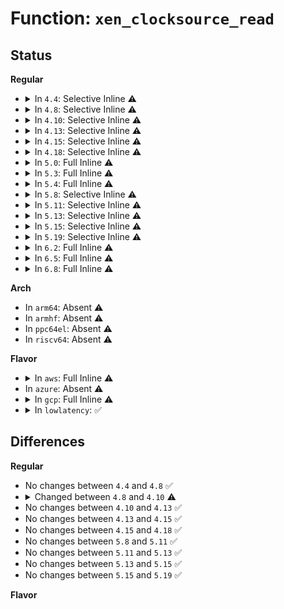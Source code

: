 # Function: <code>xen_clocksource_read</code>

## Status
<b>Regular</b>
<ul>
<li>
<details>
<summary>In <code>4.4</code>: Selective Inline ⚠️</summary>

```c
cycle_t xen_clocksource_read();
```

**Collision:** Unique Global

**Inline:** Selective

**Transformation:** False

**Instances:**

```
In arch/x86/xen/time.c (ffffffff81023510)
Location: arch/x86/xen/time.c:155
Inline: True
Inline callers:
  - arch/x86/xen/time.c:xen_pvclock_gtod_notify
  - arch/x86/xen/time.c:xen_clocksource_get_cycles
```
**Symbols:**

```
ffffffff81023510-ffffffff81023527: xen_clocksource_read (STB_GLOBAL)
```
</details>
</li>
<li>
<details>
<summary>In <code>4.8</code>: Selective Inline ⚠️</summary>

```c
cycle_t xen_clocksource_read();
```

**Collision:** Unique Global

**Inline:** Selective

**Transformation:** False

**Instances:**

```
In arch/x86/xen/time.c (ffffffff8102299d)
Location: arch/x86/xen/time.c:42
Inline: True
Inline callers:
  - arch/x86/xen/time.c:xen_pvclock_gtod_notify
  - arch/x86/xen/time.c:xen_pvclock_gtod_notify
  - arch/x86/xen/time.c:xen_clocksource_get_cycles
```
**Symbols:**

```
ffffffff810228e0-ffffffff810228f7: xen_clocksource_read (STB_GLOBAL)
```
</details>
</li>
<li>
<details>
<summary>In <code>4.10</code>: Selective Inline ⚠️</summary>

```c
u64 xen_clocksource_read();
```

**Collision:** Unique Global

**Inline:** Selective

**Transformation:** False

**Instances:**

```
In arch/x86/xen/time.c (ffffffff810230ed)
Location: arch/x86/xen/time.c:42
Inline: True
Inline callers:
  - arch/x86/xen/time.c:xen_pvclock_gtod_notify
  - arch/x86/xen/time.c:xen_pvclock_gtod_notify
  - arch/x86/xen/time.c:xen_clocksource_get_cycles
```
**Symbols:**

```
ffffffff81023030-ffffffff81023047: xen_clocksource_read (STB_GLOBAL)
```
</details>
</li>
<li>
<details>
<summary>In <code>4.13</code>: Selective Inline ⚠️</summary>

```c
u64 xen_clocksource_read();
```

**Collision:** Unique Global

**Inline:** Selective

**Transformation:** False

**Instances:**

```
In arch/x86/xen/time.c (ffffffff8101ad94)
Location: arch/x86/xen/time.c:42
Inline: True
Inline callers:
  - arch/x86/xen/time.c:xen_pvclock_gtod_notify
  - arch/x86/xen/time.c:xen_pvclock_gtod_notify
  - arch/x86/xen/time.c:xen_clocksource_get_cycles
```
**Symbols:**

```
ffffffff8101ad10-ffffffff8101ad27: xen_clocksource_read (STB_GLOBAL)
```
</details>
</li>
<li>
<details>
<summary>In <code>4.15</code>: Selective Inline ⚠️</summary>

```c
u64 xen_clocksource_read();
```

**Collision:** Unique Global

**Inline:** Selective

**Transformation:** False

**Instances:**

```
In arch/x86/xen/time.c (ffffffff8101b694)
Location: arch/x86/xen/time.c:43
Inline: True
Inline callers:
  - arch/x86/xen/time.c:xen_pvclock_gtod_notify
  - arch/x86/xen/time.c:xen_pvclock_gtod_notify
  - arch/x86/xen/time.c:xen_clocksource_get_cycles
```
**Symbols:**

```
ffffffff8101b610-ffffffff8101b627: xen_clocksource_read (STB_GLOBAL)
```
</details>
</li>
<li>
<details>
<summary>In <code>4.18</code>: Selective Inline ⚠️</summary>

```c
u64 xen_clocksource_read();
```

**Collision:** Unique Global

**Inline:** Selective

**Transformation:** False

**Instances:**

```
In arch/x86/xen/time.c (ffffffff8101c18a)
Location: arch/x86/xen/time.c:43
Inline: True
Inline callers:
  - arch/x86/xen/time.c:xen_vcpuop_set_next_event
  - arch/x86/xen/time.c:xen_pvclock_gtod_notify
  - arch/x86/xen/time.c:xen_pvclock_gtod_notify
  - arch/x86/xen/time.c:xen_clocksource_get_cycles
```
**Symbols:**

```
ffffffff8101c000-ffffffff8101c017: xen_clocksource_read (STB_GLOBAL)
```
</details>
</li>
<li>
<details>
<summary>In <code>5.0</code>: Full Inline ⚠️</summary>

**Collision:** Unique Static

**Inline:** Full

**Transformation:** False

**Instances:**

```
In arch/x86/xen/time.c (ffffffff82889168)
Location: arch/x86/xen/time.c:45
Inline: True
Inline callers:
  - arch/x86/xen/time.c:xen_hvm_init_time_ops
  - arch/x86/xen/time.c:xen_init_time_ops
  - arch/x86/xen/time.c:xen_restore_time_memory_area
  - arch/x86/xen/time.c:xen_save_time_memory_area
  - arch/x86/xen/time.c:xen_vcpuop_set_next_event
  - arch/x86/xen/time.c:xen_pvclock_gtod_notify
  - arch/x86/xen/time.c:xen_pvclock_gtod_notify
  - arch/x86/xen/time.c:xen_sched_clock
  - arch/x86/xen/time.c:xen_clocksource_get_cycles
```
</details>
</li>
<li>
<details>
<summary>In <code>5.3</code>: Full Inline ⚠️</summary>

**Collision:** Unique Static

**Inline:** Full

**Transformation:** False

**Instances:**

```
In arch/x86/xen/time.c (ffffffff828a0416)
Location: arch/x86/xen/time.c:45
Inline: True
Inline callers:
  - arch/x86/xen/time.c:xen_hvm_init_time_ops
  - arch/x86/xen/time.c:xen_init_time_ops
  - arch/x86/xen/time.c:xen_restore_time_memory_area
  - arch/x86/xen/time.c:xen_save_time_memory_area
  - arch/x86/xen/time.c:xen_vcpuop_set_next_event
  - arch/x86/xen/time.c:xen_pvclock_gtod_notify
  - arch/x86/xen/time.c:xen_pvclock_gtod_notify
  - arch/x86/xen/time.c:xen_sched_clock
  - arch/x86/xen/time.c:xen_clocksource_get_cycles
```
</details>
</li>
<li>
<details>
<summary>In <code>5.4</code>: Full Inline ⚠️</summary>

**Collision:** Unique Static

**Inline:** Full

**Transformation:** False

**Instances:**

```
In arch/x86/xen/time.c (ffffffff828a3506)
Location: arch/x86/xen/time.c:45
Inline: True
Inline callers:
  - arch/x86/xen/time.c:xen_hvm_init_time_ops
  - arch/x86/xen/time.c:xen_init_time_ops
  - arch/x86/xen/time.c:xen_restore_time_memory_area
  - arch/x86/xen/time.c:xen_save_time_memory_area
  - arch/x86/xen/time.c:xen_pvclock_gtod_notify
  - arch/x86/xen/time.c:xen_pvclock_gtod_notify
  - arch/x86/xen/time.c:xen_sched_clock
  - arch/x86/xen/time.c:xen_clocksource_get_cycles
```
</details>
</li>
<li>
<details>
<summary>In <code>5.8</code>: Selective Inline ⚠️</summary>

```c
u64 xen_clocksource_read();
```

**Collision:** Unique Static

**Inline:** Selective

**Transformation:** False

**Instances:**

```
In arch/x86/xen/time.c (ffffffff810209d2)
Location: arch/x86/xen/time.c:45
Inline: True
Inline callers:
  - arch/x86/xen/time.c:xen_restore_time_memory_area
  - arch/x86/xen/time.c:xen_save_time_memory_area
  - arch/x86/xen/time.c:xen_vcpuop_set_next_event
  - arch/x86/xen/time.c:xen_pvclock_gtod_notify
  - arch/x86/xen/time.c:xen_pvclock_gtod_notify
  - arch/x86/xen/time.c:xen_sched_clock
  - arch/x86/xen/time.c:xen_clocksource_get_cycles
Direct callers:
  - arch/x86/xen/time.c:xen_hvm_init_time_ops
  - arch/x86/xen/time.c:xen_init_time_ops
```
**Symbols:**

```
ffffffff81020410-ffffffff81020427: xen_clocksource_read (STB_LOCAL)
```
</details>
</li>
<li>
<details>
<summary>In <code>5.11</code>: Selective Inline ⚠️</summary>

```c
u64 xen_clocksource_read();
```

**Collision:** Unique Static

**Inline:** Selective

**Transformation:** False

**Instances:**

```
In arch/x86/xen/time.c (ffffffff81021412)
Location: arch/x86/xen/time.c:46
Inline: True
Inline callers:
  - arch/x86/xen/time.c:xen_restore_time_memory_area
  - arch/x86/xen/time.c:xen_save_time_memory_area
  - arch/x86/xen/time.c:xen_vcpuop_set_next_event
  - arch/x86/xen/time.c:xen_pvclock_gtod_notify
  - arch/x86/xen/time.c:xen_pvclock_gtod_notify
  - arch/x86/xen/time.c:xen_sched_clock
  - arch/x86/xen/time.c:xen_clocksource_get_cycles
Direct callers:
  - arch/x86/xen/time.c:xen_hvm_init_time_ops
  - arch/x86/xen/time.c:xen_init_time_ops
```
**Symbols:**

```
ffffffff81020e40-ffffffff81020e57: xen_clocksource_read (STB_LOCAL)
```
</details>
</li>
<li>
<details>
<summary>In <code>5.13</code>: Selective Inline ⚠️</summary>

```c
u64 xen_clocksource_read();
```

**Collision:** Unique Static

**Inline:** Selective

**Transformation:** False

**Instances:**

```
In arch/x86/xen/time.c (ffffffff810237b4)
Location: arch/x86/xen/time.c:46
Inline: True
Inline callers:
  - arch/x86/xen/time.c:xen_restore_time_memory_area
  - arch/x86/xen/time.c:xen_save_time_memory_area
  - arch/x86/xen/time.c:xen_vcpuop_set_next_event
  - arch/x86/xen/time.c:xen_pvclock_gtod_notify
  - arch/x86/xen/time.c:xen_pvclock_gtod_notify
  - arch/x86/xen/time.c:xen_sched_clock
  - arch/x86/xen/time.c:xen_clocksource_get_cycles
Direct callers:
  - arch/x86/xen/time.c:xen_init_time_common
```
**Symbols:**

```
ffffffff810231e0-ffffffff810231f7: xen_clocksource_read (STB_LOCAL)
```
</details>
</li>
<li>
<details>
<summary>In <code>5.15</code>: Selective Inline ⚠️</summary>

```c
u64 xen_clocksource_read();
```

**Collision:** Unique Static

**Inline:** Selective

**Transformation:** False

**Instances:**

```
In arch/x86/xen/time.c (ffffffff81027a54)
Location: arch/x86/xen/time.c:46
Inline: True
Inline callers:
  - arch/x86/xen/time.c:xen_restore_time_memory_area
  - arch/x86/xen/time.c:xen_save_time_memory_area
  - arch/x86/xen/time.c:xen_vcpuop_set_next_event
  - arch/x86/xen/time.c:xen_timerop_set_next_event
  - arch/x86/xen/time.c:xen_pvclock_gtod_notify
  - arch/x86/xen/time.c:xen_pvclock_gtod_notify
  - arch/x86/xen/time.c:xen_sched_clock
  - arch/x86/xen/time.c:xen_clocksource_get_cycles
Direct callers:
  - arch/x86/xen/time.c:xen_init_time_common
```
**Symbols:**

```
ffffffff810273f0-ffffffff81027407: xen_clocksource_read (STB_LOCAL)
```
</details>
</li>
<li>
<details>
<summary>In <code>5.19</code>: Selective Inline ⚠️</summary>

```c
u64 xen_clocksource_read();
```

**Collision:** Unique Static

**Inline:** Selective

**Transformation:** False

**Instances:**

```
In arch/x86/xen/time.c (ffffffff8102be4e)
Location: arch/x86/xen/time.c:46
Inline: True
Inline callers:
  - arch/x86/xen/time.c:xen_restore_time_memory_area
  - arch/x86/xen/time.c:xen_save_time_memory_area
  - arch/x86/xen/time.c:xen_vcpuop_set_next_event
  - arch/x86/xen/time.c:xen_timerop_set_next_event
  - arch/x86/xen/time.c:xen_pvclock_gtod_notify
  - arch/x86/xen/time.c:xen_pvclock_gtod_notify
  - arch/x86/xen/time.c:xen_sched_clock
  - arch/x86/xen/time.c:xen_clocksource_get_cycles
Direct callers:
  - arch/x86/xen/time.c:xen_init_time_common
```
**Symbols:**

```
ffffffff8102b600-ffffffff8102b63a: xen_clocksource_read (STB_LOCAL)
```
</details>
</li>
<li>
<details>
<summary>In <code>6.2</code>: Full Inline ⚠️</summary>

**Collision:** Unique Static

**Inline:** Full

**Transformation:** False

**Instances:**

```
In arch/x86/xen/time.c (ffffffff83e6af45)
Location: arch/x86/xen/time.c:46
Inline: True
Inline callers:
  - arch/x86/xen/time.c:xen_hvm_init_time_ops
  - arch/x86/xen/time.c:xen_init_time_ops
  - arch/x86/xen/time.c:xen_restore_time_memory_area
  - arch/x86/xen/time.c:xen_save_time_memory_area
  - arch/x86/xen/time.c:xen_vcpuop_set_next_event
  - arch/x86/xen/time.c:xen_timerop_set_next_event
  - arch/x86/xen/time.c:xen_pvclock_gtod_notify
  - arch/x86/xen/time.c:xen_pvclock_gtod_notify
  - arch/x86/xen/time.c:xen_sched_clock
  - arch/x86/xen/time.c:xen_clocksource_get_cycles
```
</details>
</li>
<li>
<details>
<summary>In <code>6.5</code>: Full Inline ⚠️</summary>

**Collision:** Unique Static

**Inline:** Full

**Transformation:** False

**Instances:**

```
In arch/x86/xen/time.c (ffffffff8368b9e5)
Location: arch/x86/xen/time.c:47
Inline: True
Inline callers:
  - arch/x86/xen/time.c:xen_hvm_init_time_ops
  - arch/x86/xen/time.c:xen_init_time_ops
  - arch/x86/xen/time.c:xen_restore_time_memory_area
  - arch/x86/xen/time.c:xen_save_time_memory_area
  - arch/x86/xen/time.c:xen_vcpuop_set_next_event
  - arch/x86/xen/time.c:xen_timerop_set_next_event
  - arch/x86/xen/time.c:xen_pvclock_gtod_notify
  - arch/x86/xen/time.c:xen_pvclock_gtod_notify
  - arch/x86/xen/time.c:xen_clocksource_get_cycles
```
</details>
</li>
<li>
<details>
<summary>In <code>6.8</code>: Full Inline ⚠️</summary>

**Collision:** Unique Static

**Inline:** Full

**Transformation:** False

**Instances:**

```
In arch/x86/xen/time.c (ffffffff838bb5a5)
Location: arch/x86/xen/time.c:47
Inline: True
Inline callers:
  - arch/x86/xen/time.c:xen_hvm_init_time_ops
  - arch/x86/xen/time.c:xen_init_time_ops
  - arch/x86/xen/time.c:xen_restore_time_memory_area
  - arch/x86/xen/time.c:xen_save_time_memory_area
  - arch/x86/xen/time.c:xen_vcpuop_set_next_event
  - arch/x86/xen/time.c:xen_timerop_set_next_event
  - arch/x86/xen/time.c:xen_pvclock_gtod_notify
  - arch/x86/xen/time.c:xen_pvclock_gtod_notify
  - arch/x86/xen/time.c:xen_clocksource_get_cycles
```
</details>
</li>
</ul>
<b>Arch</b>
<ul>
<li>
In <code>arm64</code>: Absent ⚠️
</li>
<li>
In <code>armhf</code>: Absent ⚠️
</li>
<li>
In <code>ppc64el</code>: Absent ⚠️
</li>
<li>
In <code>riscv64</code>: Absent ⚠️
</li>
</ul>
<b>Flavor</b>
<ul>
<li>
<details>
<summary>In <code>aws</code>: Full Inline ⚠️</summary>

**Collision:** Unique Static

**Inline:** Full

**Transformation:** False

**Instances:**

```
In arch/x86/xen/time.c (ffffffff82891506)
Location: arch/x86/xen/time.c:45
Inline: True
Inline callers:
  - arch/x86/xen/time.c:xen_hvm_init_time_ops
  - arch/x86/xen/time.c:xen_init_time_ops
  - arch/x86/xen/time.c:xen_restore_time_memory_area
  - arch/x86/xen/time.c:xen_save_time_memory_area
  - arch/x86/xen/time.c:xen_pvclock_gtod_notify
  - arch/x86/xen/time.c:xen_pvclock_gtod_notify
  - arch/x86/xen/time.c:xen_sched_clock
  - arch/x86/xen/time.c:xen_clocksource_get_cycles
```
</details>
</li>
<li>
In <code>azure</code>: Absent ⚠️
</li>
<li>
<details>
<summary>In <code>gcp</code>: Full Inline ⚠️</summary>

**Collision:** Unique Static

**Inline:** Full

**Transformation:** False

**Instances:**

```
In arch/x86/xen/time.c (ffffffff828a4506)
Location: arch/x86/xen/time.c:45
Inline: True
Inline callers:
  - arch/x86/xen/time.c:xen_hvm_init_time_ops
  - arch/x86/xen/time.c:xen_init_time_ops
  - arch/x86/xen/time.c:xen_restore_time_memory_area
  - arch/x86/xen/time.c:xen_save_time_memory_area
  - arch/x86/xen/time.c:xen_pvclock_gtod_notify
  - arch/x86/xen/time.c:xen_pvclock_gtod_notify
  - arch/x86/xen/time.c:xen_sched_clock
  - arch/x86/xen/time.c:xen_clocksource_get_cycles
```
</details>
</li>
<li>
<details>
<summary>In <code>lowlatency</code>: ✅</summary>

```c
u64 xen_clocksource_read();
```

**Collision:** Unique Static

**Inline:** No

**Transformation:** False

**Instances:**

```
In arch/x86/xen/time.c (ffffffff8101e1b0)
Location: arch/x86/xen/time.c:45
Inline: False
Direct callers:
  - arch/x86/xen/time.c:xen_hvm_init_time_ops
  - arch/x86/xen/time.c:xen_init_time_ops
  - arch/x86/xen/time.c:xen_restore_time_memory_area
  - arch/x86/xen/time.c:xen_save_time_memory_area
  - arch/x86/xen/time.c:xen_pvclock_gtod_notify
  - arch/x86/xen/time.c:xen_pvclock_gtod_notify
  - arch/x86/xen/time.c:xen_sched_clock
  - arch/x86/xen/time.c:xen_clocksource_get_cycles
```
**Symbols:**

```
ffffffff8101e1b0-ffffffff8101e1de: xen_clocksource_read (STB_LOCAL)
```
</details>
</li>
</ul>

## Differences
<b>Regular</b>
<ul>
<li>
No changes between <code>4.4</code> and <code>4.8</code> ✅
</li>
<li>
<details>
<summary>Changed between <code>4.8</code> and <code>4.10</code> ⚠️</summary>
<ul>
<li>
<b>Return type changed. </b>
<code>cycle_t</code> ➡️ <code>u64</code>
</li>
</ul>
</details>
</li>
<li>
No changes between <code>4.10</code> and <code>4.13</code> ✅
</li>
<li>
No changes between <code>4.13</code> and <code>4.15</code> ✅
</li>
<li>
No changes between <code>4.15</code> and <code>4.18</code> ✅
</li>
<li>
No changes between <code>5.8</code> and <code>5.11</code> ✅
</li>
<li>
No changes between <code>5.11</code> and <code>5.13</code> ✅
</li>
<li>
No changes between <code>5.13</code> and <code>5.15</code> ✅
</li>
<li>
No changes between <code>5.15</code> and <code>5.19</code> ✅
</li>
</ul>
<b>Flavor</b>
<ul>
</ul>
